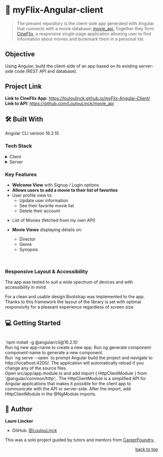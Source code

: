 # 📖 myFlix-Angular-client

> The present repository is the client-side app generated with Angular that connects with a movie database: <a href="https://github.com/LoulouLinck/movie_api">movie_api.</a>
> Together they form <a href="https://cineflixxx.netlify.app/">CineFlix</a>, a responsive single-page application allowing user to find information about movies and bookmark them in a personal list. 

## Objective
Using Angular, build the client-side of an app based on its existing server-side code (REST API and database).

<!-- ![app-screenshot](.//src/components/img/Screenshot_Home_CineFlix.png) -->

## Project Link
**Link to CineFlix App:** https://louloulinck.github.io/myFlix-Angular-Client/
<br>
**Link to API:** https://github.com/LoulouLinck/movie_api

## 🛠 Built With
Angular CLI version 16.2.10
### Tech Stack

<details>
  <summary>Client</summary>
  <ul>
    <li>MongoDB (NoSQL database for storing movie and user data)</li>
    <li>Express (Backend framework for creating RESTful APIs and server-side functionalities)</li>
    <li>Angular (Frontend web framework for building the user interface and interactions)</li>
    <li>Node.js (backend JavaScript runtime for running the development server.)</li>
    <br>
    <li>TypeScript (Superset of JavaScript used for developing Angular applications)</li>
     <li>Angular Material: UI component library providing pre-built, customizable UI elements.</li>
  </ul>
</details>

<details>
  <summary>Server</summary>
  <ul>
    <li><a href="https://pokeapi.co/">MongoDB Atlas Database</a></li>
  </ul>
</details>

 <!-- Features -->

### Key Features 
 
- **Welcome View** with Signup / Login options
- **Allows users to add a movie to their list of favorites**
- User profile view to:
  <ul>
- Update user information
- See their favorite movie list
- Delete their account
 </ul>
 
- List of Movies (fetched from my own API)

- **Movie Views** displaying details on:
  - Director
  - Genre
  - Synopsis
<br>

### Responsive Layout & Accessibility

The app was tested to suit a wide spectrum of devices and with accessibility in mind.

For a clean and usable design Bootstrap was implemented to the app. Thanks to this framework the layout of the library is set with optimal responsivity for a pleasant experience regardless of screen size.

<!-- ## Credits

<a href="https://www.flaticon.com/free-icons/more" title="more icons">More icons created by JessiGue - Flaticon</a>) was used for logoss -->

<!-- GETTING STARTED -->

## 💻 Getting Started 

<br>
`npm install -g @angular/cli@16.2.10`
<br>
Run ng new app-name to create a new app.
Run ng generate component component-name to generate a new component.
<br>
Run `ng serve --open` to prompt Angular build the project and navigate to http://localhost:4200/. The application will automatically reload if you change any of the source files.
<br>
Open src/app/app.module.ts and add import { HttpClientModule } from '@angular/common/http';. The HttpClientModule is a simplified API for Angular applications that makes it possible for the client app to communicate with the API or server-side. After the import, add HttpClientModule in the @NgModule imports.

## 👥 Author <a name="authors"></a>

**Laure Lincker**

- GitHub: [@LoulouLinck](https://github.com/LoulouLinck)

This was a solo project guided by tutors and mentors from <a href="https://careerfoundry.com/en/courses/become-a-web-developer/">CareerFoundry.</a>

<p align="right"><a href="#readme-top">back to top</a></p>
